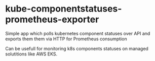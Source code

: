 # kube-componentstatuses-prometheus-exporter
Simple app which polls kubernetes component statuses over API and exports them them via HTTP for Prometheus consumption

Can be usefull for monitoring k8s components statuses on managed solutitions like AWS EKS.
